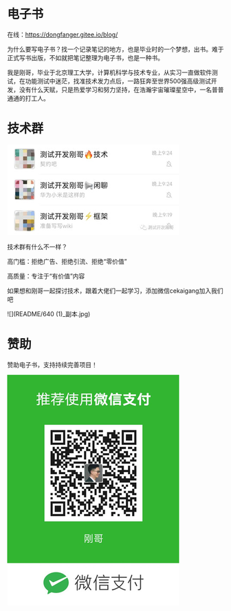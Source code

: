 # 电子书
在线：https://dongfanger.gitee.io/blog/

为什么要写电子书？找一个记录笔记的地方，也是毕业时的一个梦想，出书。难于正式写书出版，不如就把笔记整理为电子书，也是一种书。

我是刚哥，毕业于北京理工大学，计算机科学与技术专业，从实习一直做软件测试，在功能测试中迷茫，找准技术发力点后，一路狂奔至世界500强高级测试开发，没有什么天赋，只是热爱学习和努力坚持，在浩瀚宇宙璀璨星空中，一名普普通通的打工人。

# 技术群

![](README/640_副本.jpg)

技术群有什么不一样？

高门槛：拒绝广告、拒绝引流、拒绝“零价值”

高质量：专注于“有价值”内容

如果想和刚哥一起探讨技术，跟着大佬们一起学习，添加微信cekaigang加入我们吧



![](README/640 (1)_副本.jpg)


# 赞助

赞助电子书，支持持续完善项目！

![](README/493d60d6-b8b9-479e-b110-a6753b4700a2_副本.jpg)


